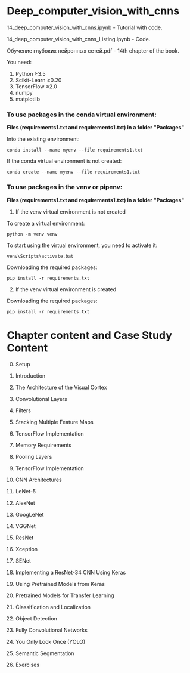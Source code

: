 # Deep_computer_vision_with_cnns 

14_deep_computer_vision_with_cnns.ipynb - Tutorial with code. 

14_deep_computer_vision_with_cnns_Listing.ipynb - Code. 

Обучение глубоких нейронных сетей.pdf - 14th chapter of the book.


You need:
1. Python ≥3.5
2. Scikit-Learn ≥0.20
3. TensorFlow ≥2.0
4. numpy
5. matplotlib


### To use packages in the conda virtual environment:

**Files (requirements1.txt and requirements1.txt) in a folder "Packages"**

Into the existing environment:

`conda install --name myenv --file requirements1.txt`

If the conda virtual environment is not created:

`conda create --name myenv --file requirements1.txt`

### To use packages in the venv or pipenv:

**Files (requirements1.txt and requirements1.txt) in a folder "Packages"**

1. If the venv virtual environment is not created

To create a virtual environment:

`python -m venv venv`

To start using the virtual environment, you need to activate it:

`venv\Scripts\activate.bat`

Downloading the required packages:

`pip install -r requirements.txt`

2. If the venv virtual environment is created

Downloading the required packages:

`pip install -r requirements.txt`


Chapter content and Case Study Content
===============================

0. Setup

1. Introduction

2. The Architecture of the Visual Cortex

3. Convolutional Layers 

4. Filters

5. Stacking Multiple Feature Maps

6. TensorFlow Implementation

7. Memory Requirements

8. Pooling Layers

9. TensorFlow Implementation

10. CNN Architectures

11. LeNet-5 

12. AlexNet

13. GoogLeNet

14. VGGNet

15. ResNet

16. Xception

17. SENet

18. Implementing a ResNet-34 CNN Using Keras

19. Using Pretrained Models from Keras

20. Pretrained Models for Transfer Learning

21. Classification and Localization

22. Object Detection

23. Fully Convolutional Networks

24. You Only Look Once (YOLO)

25. Semantic Segmentation

26. Exercises




